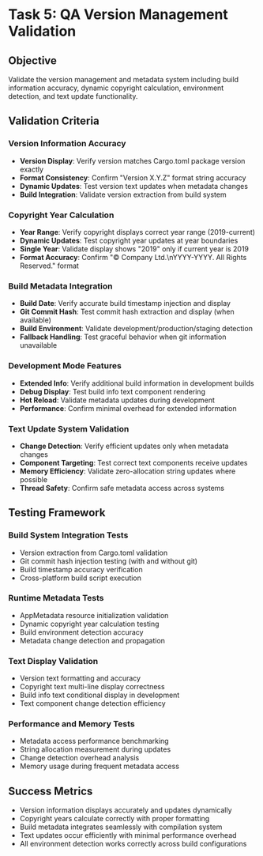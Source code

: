 # Task 5: QA Version Management Validation

## Objective
Validate the version management and metadata system including build information accuracy, dynamic copyright calculation, environment detection, and text update functionality.

## Validation Criteria

### Version Information Accuracy
- **Version Display**: Verify version matches Cargo.toml package version exactly
- **Format Consistency**: Confirm "Version X.Y.Z" format string accuracy
- **Dynamic Updates**: Test version text updates when metadata changes
- **Build Integration**: Validate version extraction from build system

### Copyright Year Calculation
- **Year Range**: Verify copyright displays correct year range (2019-current)
- **Dynamic Updates**: Test copyright year updates at year boundaries  
- **Single Year**: Validate display shows "2019" only if current year is 2019
- **Format Accuracy**: Confirm "© Company Ltd.\nYYYY-YYYY. All Rights Reserved." format

### Build Metadata Integration
- **Build Date**: Verify accurate build timestamp injection and display
- **Git Commit Hash**: Test commit hash extraction and display (when available)
- **Build Environment**: Validate development/production/staging detection
- **Fallback Handling**: Test graceful behavior when git information unavailable

### Development Mode Features
- **Extended Info**: Verify additional build information in development builds
- **Debug Display**: Test build info text component rendering
- **Hot Reload**: Validate metadata updates during development
- **Performance**: Confirm minimal overhead for extended information

### Text Update System Validation
- **Change Detection**: Verify efficient updates only when metadata changes
- **Component Targeting**: Test correct text components receive updates
- **Memory Efficiency**: Validate zero-allocation string updates where possible
- **Thread Safety**: Confirm safe metadata access across systems

## Testing Framework

### Build System Integration Tests
- Version extraction from Cargo.toml validation
- Git commit hash injection testing (with and without git)
- Build timestamp accuracy verification
- Cross-platform build script execution

### Runtime Metadata Tests
- AppMetadata resource initialization validation
- Dynamic copyright year calculation testing
- Build environment detection accuracy
- Metadata change detection and propagation

### Text Display Validation
- Version text formatting and accuracy
- Copyright text multi-line display correctness
- Build info text conditional display in development
- Text component change detection efficiency

### Performance and Memory Tests
- Metadata access performance benchmarking
- String allocation measurement during updates
- Change detection overhead analysis
- Memory usage during frequent metadata access

## Success Metrics
- Version information displays accurately and updates dynamically
- Copyright years calculate correctly with proper formatting
- Build metadata integrates seamlessly with compilation system
- Text updates occur efficiently with minimal performance overhead
- All environment detection works correctly across build configurations